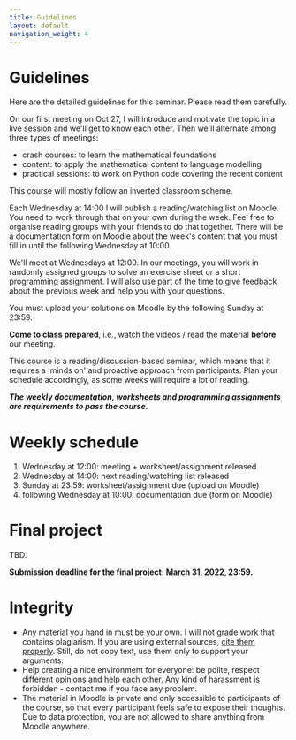 ```yaml
---
title: Guidelines
layout: default
navigation_weight: 4
---
```


# Guidelines

Here are the detailed guidelines for this seminar. Please read them carefully.

On our first meeting on Oct 27, I will introduce and motivate the topic in a
live session and we'll get to know each other. Then we'll alternate among
three types of meetings:

- crash courses: to learn the mathematical foundations
- content: to apply the mathematical content to language modelling
- practical sessions: to work on Python code covering the recent content

This course will mostly follow an inverted classroom scheme.

Each Wednesday at 14:00 I will publish a reading/watching list on Moodle.
You need to work through that on your own during the week. Feel free to organise
reading groups with your friends to do that together.
There will be a documentation form on Moodle about the week's content that you
must fill in until the following Wednesday at 10:00.

We'll meet at Wednesdays at 12:00. In our meetings, you will work in
randomly assigned groups
to solve an exercise sheet or a short programming assignment. I will also use
part of the time to give feedback about the previous week and help you with
your questions.

You must upload your solutions on Moodle by the following Sunday at 23:59.

**Come to class prepared**, i.e., watch the videos / read the
material **before** our meeting.

This course is a reading/discussion-based seminar, which means that it
requires a 'minds on' and proactive approach from participants. Plan your schedule
accordingly, as some weeks will require a lot of reading.

***The weekly documentation, worksheets and programming assignments are
requirements to pass the course.***

# Weekly schedule

1. Wednesday at 12:00: meeting + worksheet/assignment released
2. Wednesday at 14:00: next reading/watching list released
3. Sunday at 23:59: worksheet/assignment due (upload on Moodle)
4. following Wednesday at 10:00: documentation due (form on Moodle)

# Final project
TBD.

**Submission deadline for the final project: March 31, 2022, 23:59.**

# Integrity

* Any material you hand in must be your own. I will not grade work that contains plagiarism. If you are using external sources, [cite them properly](https://libguides.usc.edu/writingguide/citingsources). Still, do not copy text, use them only to support your arguments.
* Help creating a nice environment for everyone: be polite, respect different opinions and help each other. Any kind of harassment is forbidden - contact me if you face any problem.
* The material in Moodle is private and only accessible to participants of the course, so that every participant feels safe to expose their thoughts. Due to data protection, you are not allowed to share anything from Moodle anywhere.
